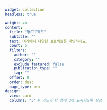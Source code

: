 ```yaml
---
widget: collection
headless: true

weight: 40
content:
  title: "📚프로젝트"
  subtitle: ''
  text: 여기에서 다양한 프로젝트를 확인하세요.
  count: 5
  filters:
    author: ""
    category: ""
    exclude_featured: false
    publication_type: ""
    tag: ""
  offset: 0
  order: desc
  page_type: pro
design:
  view: card
  columns: "3" # 카드가 한 행에 3개 표시되도록 설정
---
```

